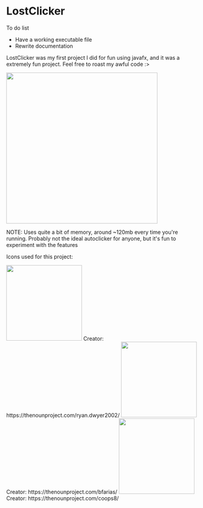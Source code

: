 # LostClicker
To do list
- Have a working executable file
- Rewrite documentation

LostClicker was my first project I did for fun using javafx, and it was a extremely fun project. Feel free to roast my awful code :>

<img src="https://user-images.githubusercontent.com/113804442/224515575-01fece93-b43d-41c6-bc2c-57c096cf8bed.png" width=400 />

NOTE: Uses quite a bit of memory, around ~120mb every time you're running. Probably not the ideal autoclicker for anyone, but it's fun to experiment with the features

Icons used for this project:

<img src="https://user-images.githubusercontent.com/113804442/224515300-e5683df5-6155-43e0-87ee-7571f015acb6.png" width="200" />
Creator: https://thenounproject.com/ryan.dwyer2002/
<img src="https://user-images.githubusercontent.com/113804442/224515319-bf47dbfb-3d41-4a50-aab5-af709f14ae32.png" width="200" />
Creator: https://thenounproject.com/bfarias/
<img src="https://user-images.githubusercontent.com/113804442/224515338-b1ebb5ba-4172-4c1f-96d1-0ed9fc642a8d.png" width="200" />
Creator: https://thenounproject.com/coops8/
